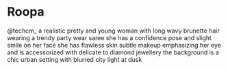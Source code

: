 # Roopa
@techcm_ a realistic pretty and young woman with long wavy brunette hair wearing a trendy party wear saree she has a confidence pose and slight smile on her face she has flawless skin subtle makeup emphasizing her eye and is accessorized with delicate to diamond jewellery the background is a chic urban setting with blurred city light at dusk 
